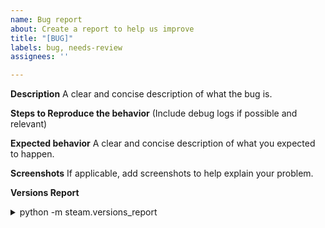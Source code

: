 ```yaml
---
name: Bug report
about: Create a report to help us improve
title: "[BUG]"
labels: bug, needs-review
assignees: ''

---
```


**Description**
A clear and concise description of what the bug is.

**Steps to Reproduce the behavior**
(Include debug logs if possible and relevant)

**Expected behavior**
A clear and concise description of what you expected to happen.

**Screenshots**
If applicable, add screenshots to help explain your problem.

**Versions Report**
<details><summary>python -m steam.versions_report</summary>
(Run python -m steam.versions_report and paste the output below)

```yaml
PASTE HERE
```
</details>
